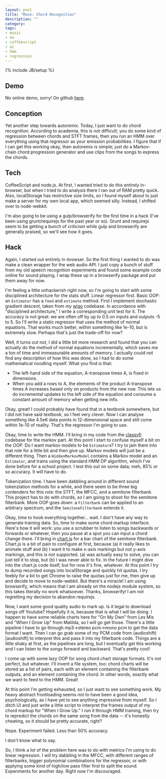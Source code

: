 ```yaml
---
layout: post
title: "Muse: Chord Recognition"
description: ""
category:
tags:
- music
- nw
- coffeescript
- ai
- hmm
- regression
---
```

{% include JB/setup %}

## Demo
No online demo, sorry! On github [here](https://github.com/dabbler0/muse).

## Conception
Yet another step towards autoremix. Today, I just want to do chord recognition. According to academia, this is not difficult; you do some kind of regression between chords and STFT frames, then you run an HMM over everything using that regressor as your emission probabilities. I figure that if I can get this working okay, then autoremix is simple; just do a Markov-chain chord progression generator and use clips from the songs to express the chords.

<!--more-->

## Tech
CoffeeScript and node.js. At first, I wanted tried to do this entirely in-browser, but when I tried to do analysis there I ran out of RAM pretty quick. Also, localStorage has restrictive size limits, so I found myself about to just make a server for my own local app, which seemed silly. Instead, I shifted over to node-webkit.

I'm also going to be using a gulp/browserify for the first time in a hack (I've been using grunt/requirejs for the past year or so). Grunt and requirejs seem to be getting a bunch of criticism while gulp and browserify are generally praised, so we'll see how it goes.

## Hack
Again, I started out entirely in-browser. So the first thing I wanted to do was make a clean wrapper for the web audio API. I just copy a bunch of stuff from my old speech recognition experiments and found some example code online for sound playing. I wrap these up in a browserify package and put them away for now.

I'm feeling a little unhackerish right now, so I'm going to start with some disciplined architecture for the stats stuff. Linear regressor first. Basic OOP: an `Estimator` has a `feed` and `estimate` method. First I implement stochastic gradient descent, taken from my [wigo](wigo) codebase. In accordance with "disciplined architecture," I write a corresponding unit test for it. The accuracy is not great: we are often off by up to 0.5 on inputs and outputs -5 to 5. So I'll write a static regressor that uses the method of normal equations. That works much better, within something like 1e-10, but is extremely slow. Perhaps that's just the trade-off for now?

Well, it turns out not, I did a little bit more research and found that you can actually do the method of normal equations incrementally, which saves me a ton of time and immeasurable amounts of memory. I actually could not find any description of how this was done, so I had to do some mathematical noodling myself. What you find is that:

  - The left-hand side of the equation, A-transpose times A, is fixed in dimensions.
  - When you add a rows to A, the elements of the product A-transpose times A increases based only on products from the new row. This lets us do incremental updates to the left side of the equation and consume a constant amount of memory when getting new info.

Okay, great! I could probably have found that in a textbook somewhere, but I did not have said textbook, so I feel very clever. Now I can analyse something like 4.5e6 data points in 12-dimensional space and still come within 1e-10 of reality. That's the regressor I'm going to use.

Okay, time to write the HMM. I'll bring in my code from the [classyfi](classyifi) codebase for the markov part. At this point I start to confuse myself a bit on the OOP. Do I want markov models to be `Estimator`s? I try to jam them into that role for a little bit and then give up. Markov models will just be a different thing. Then a `HiddenMarkovModel` contains a Markov model and an `Estimator`, and trains using the standard HMM DP algorithm, which I've done before for a school project. I test this out on some data; meh, 85% or so accuracy. It will have to do.

Tokenization time. I have been dabbling around in different sound tokenziation methods for a while, and there seem to be three big contenders for this role: the STFT, the MFCC, and a semitone filterbank. This project has to do with chords, so I am going to shoot for the semitone filterbank. More OOP goes down: a `Filterbank` can be applied to an arbitrary spectrum, and the `SemitoneFilterbank` extends it.

Okay, time to hook everything together... wait. I don't have any way to generate training data. So, time to make some chord markup interface. Here's how it will work: you use a scrubber to listen to songs backwards or forwards or whatever, then you pause at a spot you can input a chord change there. I'll bring in [chart.js](chartjs) for a bar chart of the semitone filterbank. Chart.js is a bit of pain to configure at first, because (a) it really likes to animate stuff and (b) I want it to make x-axis markings but not y-axis markings, and this is not supported. (a) was actually easy to solve, you can just tell it to stop, but (b) I was never able to fix. In the future I might dive into the chart.js code itself, but for now it's fine, whatever. At this point I try to dump recorded songs into localStorage and quickly hit quotas. I try feebly for a bit to get Chrome to raise the quotas just for me, then give up and decide to move to node-webkit. But there's a miracle! I am using browserify, which means that I am already on the nodejs module system, so this takes literally no work whatsoever. Thanks, browserify! I am not regretting my decision to abandon requirejs.

Now, I want some good quality audio to mark up. Is it legal to download songs off Youtube? Hopefully it is, because that is what I will be doing. I happen to have some reliable charts here for "On My Own" from Les Mis and "When I Grow Up" from Matilda, so I will go get those. There's a little pipeline I have to go through mp3->stereo pcm->mono pcm to get the data format I want. Then I can go grab some of my PCM code from (audioshift)[audioshift] to interpret this and pass it into my filterbank code. Things are a little shaky at first, as the pipelines are long, but I eventually get this working and I can listen to the songs forward and backward. That's pretty cool!

I come up with some lazy OOP for song chord chart storage formats. It's not perfect, but whatever. I'll invent a file system, too: chord charts will be stored as a list of pairs, each with an element containing the filterbank outputs, and an element containing the chord. In other words, exactly what we want to feed to the HMM. Great!

At this point I'm getting exhausted, so I just want to see something work. My heavy abstract frontloading seems not to have been a good idea, psychologically, as I have yet to see anything impressive from myself. So I ditch UI and just write a little script to interpret the frames output of my chord markup for "When I Grow Up." I run it through HMM training, then try to repredict the chords on the same song from the data -- it's honestly cheating, so it should be pretty accurate, right?

Nope. Experiment failed. Less than 50% accuracy.

I don't know what to say.

So, I think a lot of the problem here was to do with metrics I'm using to do linear regression. I will try dabbling in the MFCC, with different ranges of filterbanks, bigger polynomial combinations for the regressor, or with applying some kind of high/low pass filter first to split the sound. Experiments for another day. Right now I'm discouraged.

[wigo]: http://github.com/dabbler0/wigo
[classyfi]: http://dabbler0.github.io/hack-per-day/2014/04/23/classyfi/
[chartjs]: http://www.chartjs.org/
